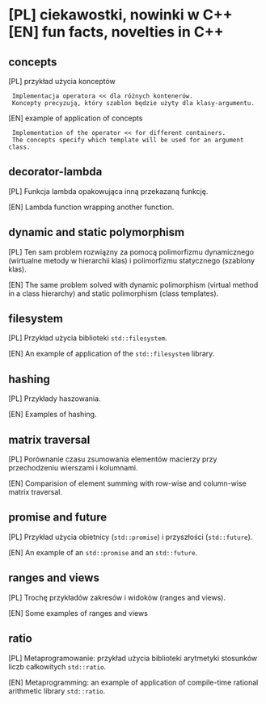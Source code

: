 # [PL] ciekawostki, nowinki w C++ [EN] fun facts, novelties in C++

concepts
--------
[PL] przykład użycia konceptów

     Implementacja operatora << dla różnych kontenerów. 
     Koncepty precyzują, który szablon będzie użyty dla klasy-argumentu.

[EN] example of application of concepts

     Implementation of the operator << for different containers.
     The concepts specify which template will be used for an argument class.

decorator-lambda
----------------
[PL] Funkcja lambda opakowująca inną przekazaną funkcję. 

[EN] Lambda function wrapping another function.


dynamic and static polymorphism 
-------------------------------
[PL] Ten sam problem rozwiązny za pomocą polimorfizmu dynamicznego (wirtualne metody w hierarchii klas) i polimorfizmu statycznego (szablony klas). 

[EN] The same problem solved with dynamic polimorphism (virtual method in a class hierarchy) and static polimorphism (class templates).

filesystem
----------

[PL] Przykład użycia biblioteki `std::filesystem`.

[EN] An example of application of the `std::filesystem` library.

hashing
-------
[PL] Przykłady haszowania.

[EN] Examples of hashing.


matrix traversal
----------------
[PL] Porównanie czasu zsumowania elementów macierzy przy przechodzeniu wierszami i kolumnami.  

[EN] Comparision of element summing with row-wise and column-wise matrix traversal.


promise and future
------------------
[PL] Przykład użycia obietnicy (`std::promise`) i przyszłości (`std::future`).

[EN] An example of an `std::promise` and an `std::future`.


ranges and views
----------------
[PL] Trochę przykładów zakresów i widoków (ranges and views). 

[EN] Some examples of ranges and views


ratio
-----
[PL] Metaprogramowanie: przykład użycia biblioteki arytmetyki stosunków liczb całkowitych `std::ratio`. 

[EN] Metaprogramming: an example of application of compile-time rational arithmetic library `std::ratio`.
